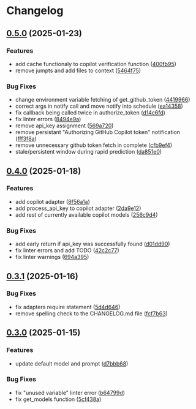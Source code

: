 # Changelog

## [0.5.0](https://github.com/PLAZMAMA/bunnyhop.nvim/compare/v0.4.0...v0.5.0) (2025-01-23)


### Features

* add cache functionaly to copilot verification function ([400fb95](https://github.com/PLAZMAMA/bunnyhop.nvim/commit/400fb95a9eac3cc7d69773769dc9850ae1c90ca9))
* remove jumpts and add files to context ([5464f75](https://github.com/PLAZMAMA/bunnyhop.nvim/commit/5464f753b1ed6655596b82b532b383a9a1ec8b84))


### Bug Fixes

* change environment variable fetching of get_github_token ([4419966](https://github.com/PLAZMAMA/bunnyhop.nvim/commit/4419966a48589f06695c84637cd9c78293d9b8c7))
* correct args in notify call and move notify into schedule ([ea14358](https://github.com/PLAZMAMA/bunnyhop.nvim/commit/ea143584627348a736075e45ff143c7ea86571cd))
* fix callback being called twice in authorize_token ([d14c6fd](https://github.com/PLAZMAMA/bunnyhop.nvim/commit/d14c6fd3cdc4d14b0d83dc1d59c1467c1d1f1ad6))
* fix linter errors ([8494e9a](https://github.com/PLAZMAMA/bunnyhop.nvim/commit/8494e9aa02896a3f8b16190783461c57055993d2))
* remove api_key assignment ([569a720](https://github.com/PLAZMAMA/bunnyhop.nvim/commit/569a720035f50879c25126b7e1508f5c91a2c730))
* remove persistant "Authorizing GitHub Copilot token" notification ([fff3f8a](https://github.com/PLAZMAMA/bunnyhop.nvim/commit/fff3f8ad540f11f77181808f1499f33f54fc13e9))
* remove unnecessary github token fetch in complete ([cfb9ef4](https://github.com/PLAZMAMA/bunnyhop.nvim/commit/cfb9ef4ff14f995c1a714963ca1c328a9a184ee6))
* stale/persistent window during rapid prediction ([da851e0](https://github.com/PLAZMAMA/bunnyhop.nvim/commit/da851e042aeac1a76656c3becd064a794ac113a2))

## [0.4.0](https://github.com/PLAZMAMA/bunnyhop.nvim/compare/v0.3.1...v0.4.0) (2025-01-18)


### Features

* add copilot adapter ([8f56a1a](https://github.com/PLAZMAMA/bunnyhop.nvim/commit/8f56a1ad794a0b59dad77c676a3f2574667514a1))
* add process_api_key to copilot adapter ([2da9e12](https://github.com/PLAZMAMA/bunnyhop.nvim/commit/2da9e1266e2f75fd853ea96c2d53bb57202e72a9))
* add rest of currently available copilot models ([256c9d4](https://github.com/PLAZMAMA/bunnyhop.nvim/commit/256c9d463069702feaebfbf59376decbcdf128c8))


### Bug Fixes

* add early return if api_key was successfully found ([d01dd90](https://github.com/PLAZMAMA/bunnyhop.nvim/commit/d01dd90037af7b1e3357c5c6c57b9a99342b8c63))
* fix linter errors and add TODO ([42c2c77](https://github.com/PLAZMAMA/bunnyhop.nvim/commit/42c2c77ed871f72a3ee96f4fb5e931e2a390e578))
* fix linter warnings ([694a395](https://github.com/PLAZMAMA/bunnyhop.nvim/commit/694a395151080e537e5ecfd386d22587abc9319d))

## [0.3.1](https://github.com/PLAZMAMA/bunnyhop.nvim/compare/v0.3.0...v0.3.1) (2025-01-16)


### Bug Fixes

* fix adapters require statement ([5d4d646](https://github.com/PLAZMAMA/bunnyhop.nvim/commit/5d4d646358e154405172f2455863ea650b25411a))
* remove spelling check to the CHANGELOG.md file ([fcf7b63](https://github.com/PLAZMAMA/bunnyhop.nvim/commit/fcf7b63a015493154b9987b9c29851437787c323))

## [0.3.0](https://github.com/PLAZMAMA/bunnyhop.nvim/compare/v0.2.0...v0.3.0) (2025-01-15)


### Features

* update default model and prompt ([d7bbb68](https://github.com/PLAZMAMA/bunnyhop.nvim/commit/d7bbb686a82ca60c1bff6cd2bd92318dabd2feed))


### Bug Fixes

* fix "unused variable" linter error ([b64799d](https://github.com/PLAZMAMA/bunnyhop.nvim/commit/b64799db00e55d1dd336ee39fd86f65b2e0a3219))
* fix get_models function ([5cf438a](https://github.com/PLAZMAMA/bunnyhop.nvim/commit/5cf438a6c34ba5c46a5c12f6297346e37be23c8f))
